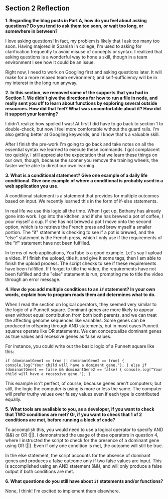 ## Section 2 Reflection

**1. Regarding the blog posts in Part A, how do you feel about asking questions? Do you tend to ask them too soon, or wait too long, or somewhere in between?**

I love asking questions! In fact, my problem is likely that I ask too many too soon.
Having majored in Spanish in college, I'm used to asking for clarification frequently to avoid misuse of concepts or syntax. I realized that asking questions is a wonderful way to hone a skill, though in a team environment I see how it could be an issue.

Right now, I need to work on Googling first and asking questions later. It will make for a more relaxed team environment; and self-sufficiency will be in my interest in the long run anyway.

**2. In this section, we removed some of the supports that you had in Section 1. We didn't give the directions for how to run a file in node, and really sent you off to learn about functions by exploring several outside resources. How did that feel? What was uncomfortable about it? How did it support your learning?**

I didn't realize how spoiled I was! At first I did have to go back to section 1 to double-check, but now I feel more comfortable without the guard rails. I'm also getting better at Googling keywords, and I know that's a valuable skill.

After I finish the pre-work I'm going to go back and take notes on all the essential syntax we learned to execute these commands. I got complacent too quickly. I still appreciate the expectation that we learn these things on our own, though, because the sooner you remove the training wheels, the faster we're able to direct our own learning.

**3. What is a conditional statement? Give one example of a daily life conditional. Give one example of where a conditional is probably used in a web application you use.**

A conditional statement is a statement that provides for multiple outcomes based on input. We recently learned this in the form of if-else statements.

In real life we use this logic all the time. When I get up, Bethany has already gone into work. I go into the kitchen, and if she has brewed a pot of coffee, I pour myself a cup. If she has not brewed a pot I move onto the second option, which is to retrieve the French press and brew myself a smaller portion. The "if" statement is checking to see if a pot is brewed, and the "else" statement is the French press, which I only use if the requirements of the "if" statement have not been fulfilled.

In terms of web applications, YouTube is a good example. Let's say I upload a video. If I finish the upload, title it, and give it some tags, then I am able to finish the upload process. The script checks to see if these requirements have been fulfilled. If I forget to title the video, the requirements have not been fulfilled and the "else" statement is run, prompting me to title the video through an error message.

**4. How do you add multiple conditions to an `if` statement? In your own words, explain how to program reads them and determines what to do.**

When I read the section on logical operators, they seemed very similar to the logic of a Punnett square. Dominant genes are more likely to appear even without equal contribution from both both parents, and we can treat the affecting genome sequences like variables. Some genes can be produced in offspring through AND statements, but in most cases Punnett squares operate like OR statements. We can conceptualize dominant genes as true values and recessive genes as false values.

For instance, you could write out the basic logic of a Punnett square like this:

`if (dominantGene1 == true || dominantGene2 == true) {
  console.log("Your child will have a dominant gene.");
} else if (dominantGene1 == false && dominantGene2 == false) {
  console.log("Your child will have a recessive gene.");
}`

This example isn't perfect, of course, because genes aren't computers; but still, the logic the computer is using is more or less the same. The computer will prefer truthy values over falsey values even if each type is contributed equally.

**5. What tools are available to you, as a developer, if you want to check that TWO conditions are met? Or, if you want to check that 1 of 2 conditions are met, before running a block of code?**

To accomplish this, you would need to use a logical operator to specify AND (&&) or OR (||). I demonstrated the usage of these operators in question 4, where I instructed the script to check for the presence of a dominant gene using OR (||). Even if only one condition is met, the outcome will still be true.

In the else statement, the script accounts for the absence of dominant genes and produces a false outcome only if two false values are input. This is accomplished using an AND statement (&&), and will only produce a false output if both conditions are met.

**6. What questions do you still have about `if` statements and/or functions?**

None, I think! I'm excited to implement them elsewhere.
